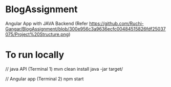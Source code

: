 # BlogAssignment
Angular App with JAVA Backend (Refer https://github.com/Ruchi-Gangar/BlogAssignment/blob/300e956c3a9636ecfc00484515826fdf25037075/Project%20Structure.png)

# To run locally
// java API (Terminal 1)
mvn clean install
java -jar target/<war file name>

// Angular app (Terminal 2)
npm start
